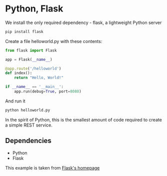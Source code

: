# Python, Flask

We install the only required dependency - flask, a lightweight Python server

```bash
pip install flask
```

Create a file helloworld.py with these contents:

```python
from flask import Flask

app = Flask(__name__)

@app.route('/helloworld')
def index():
    return "Hello, World!"

if __name__ == '__main__':
    app.run(debug=True, port=8080)
```

And run it

```bash
python helloworld.py
```

In the spirit of Python, this is the smallest amount of code required
to create a simple REST service.

## Dependencies
* Python
* Flask

This example is taken from [Flask's homepage](http://flask.pocoo.org/)
